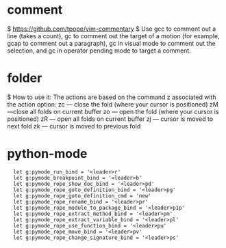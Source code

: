 # comment
  $ https://github.com/tpope/vim-commentary
  $ Use gcc to comment out a line (takes a count),
    gc to comment out the target of a motion (for example, gcap to comment out a paragraph),
    gc in visual mode to comment out the selection,
    and gc in operator pending mode to target a comment.

# folder
  $ How to use it:
        The actions are based on the command z associated with the action option:
        zc — close the fold (where your cursor is positioned)
        zM —close all folds on current buffer
        zo — open the fold (where your cursor is positioned)
        zR — open all folds on current buffer
        zj — cursor is moved to next fold
        zk — cursor is moved to previous fold  

# python-mode
      let g:pymode_run_bind = '<leader>r'
      let g:pymode_breakpoint_bind = '<leader>b'
      let g:pymode_rope_show_doc_bind = '<leader>pd'
      let g:pymode_rope_goto_definition_bind = '<leader>pg'
      let g:pymode_rope_goto_definition_cmd = 'new'
      let g:pymode_rope_rename_bind = '<leader>pr'
      let g:pymode_rope_module_to_package_bind = '<leader>p1p'
      let g:pymode_rope_extract_method_bind = '<leader>pm'
      let g:pymode_rope_extract_variable_bind = '<leader>pl'
      let g:pymode_rope_use_function_bind = '<leader>pu'
      let g:pymode_rope_move_bind = '<leader>pv'
      let g:pymode_rope_change_signature_bind = '<leader>ps'













      
